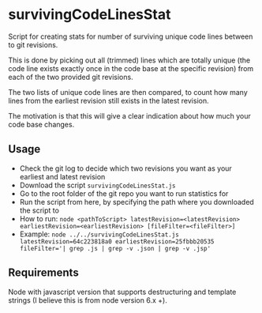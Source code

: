 # survivingCodeLinesStat
Script for creating stats for number of surviving unique code lines between to git revisions. 

This is done by picking out all (trimmed) lines which are totally unique (the code line exists 
exactly once in the code base at the specific revision) from each of the two provided git revisions.

The two lists of unique code lines are then compared, to count how many lines from the earliest
revision still exists in the latest revision.  

The motivation is that this will give a clear indication about how much your code base changes.

## Usage
* Check the git log to decide which two revisions you want as your earliest and latest revision
* Download the script `survivingCodeLinesStat.js`
* Go to the root folder of the git repo you want to run statistics for
* Run the script from here, by specifying the path where you downloaded the script to
* How to run: `node <pathToScript> latestRevision=<latestRevision> earliestRevision=<earliestRevision> [fileFilter=<fileFilter>]`
* Example: `node ../../survivingCodeLinesStat.js latestRevision=64c223818a0 earliestRevision=25fbbb20535 fileFilter='| grep .js | grep -v .json | grep -v .jsp'` 

## Requirements
Node with javascript version that supports destructuring and template strings 
(I believe this is from node version 6.x +).